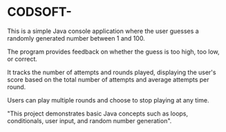# CODSOFT-
This is a simple Java console application where the user guesses a randomly generated number between 1 and 100.

The program provides feedback on whether the guess is too high, too low, or correct. 

It tracks the number of attempts and rounds played, displaying the user's score based on the total number of attempts and average attempts per round.

Users can play multiple rounds and choose to stop playing at any time. 

"This project demonstrates basic Java concepts such as loops, conditionals, user input, and random number generation".
